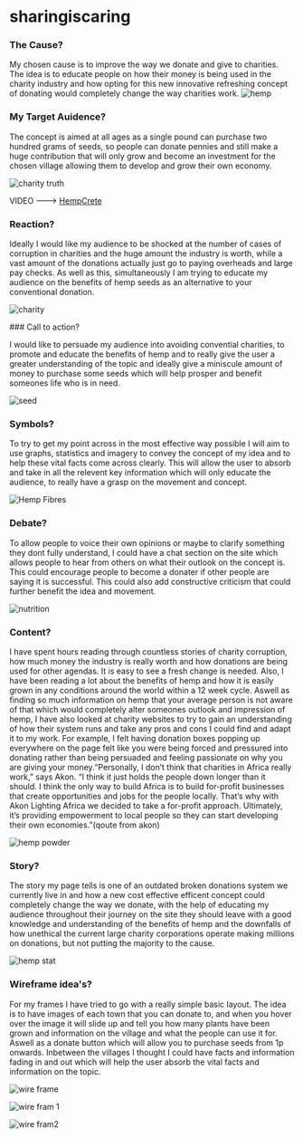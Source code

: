 # sharingiscaring

### The Cause? 

My chosen cause is to improve the way we donate and give to charities. The idea is to educate people on how their money is being used in the charity industry and how opting for this new innovative refreshing concept of donating would completely change the way charities work.
![hemp](https://www.realhemp.com/wp-content/uploads/2014/08/hemp-chart.png)

### My Target Auidence?

The concept is aimed at all ages as a single pound can purchase two hundred grams of seeds, so people can donate pennies and still make a huge contribution that will only grow and become an investment for the chosen village allowing them to develop and grow their own economy. 

![charity truth](http://i2.cdn.cnn.com/cnnnext/dam/assets/130612150234-worst-charities-horizontal-large-gallery.jpg)

VIDEO ---> [HempCrete](https://www.youtube.com/watch?v=g4kKxY7KNyw)

### Reaction?

Ideally I would like my audience to be shocked at the number of cases of corruption in charities and the huge amount the industry is worth, while a vast amount of the donations actually just go to paying overheads and large pay checks. As well as this, simultaneously I am trying to educate my audience on the benefits of hemp seeds as an alternative to your conventional donation.

![charity](https://andrewgarrattdotcom.files.wordpress.com/2015/12/true-and-fair-foundation-17-average.png)

### Call to action? 

I would like to persuade my audience into avoiding convential charities, to promote and educate the benefits of hemp and to really give the user a greater understanding of the topic and ideally give a miniscule amount of money to purchase some seeds which will help prosper and benefit someones life who is in need.

![seed](http://img.aws.livestrongcdn.com/ls-article-image-400/cme/cme_public_images/www_livestrong_com/photos.demandstudios.com/getty/article/149/19/153017035_XS.jpg)

### Symbols?
To try to get my point across in the most effective way possible I will aim to use graphs, statistics and imagery to convey the concept of my idea and to help these vital facts come across clearly. This will allow the user to absorb and take in all the relevent key information which will only educate the audience, to really have a grasp on the movement and concept.

![Hemp Fibres](https://s-media-cache-ak0.pinimg.com/originals/d5/8b/fd/d58bfdad6ed6fd5a907bb0763a94b41f.jpg)

### Debate?
To allow people to voice their own opinions or maybe to clarify something they dont fully understand, I could have a chat section on the site which allows people to hear from others on what their outlook on the concept is. This could encourage people to become a donater if other people are saying it is successful. This could also add constructive criticism that could further benefit the idea and movement.

![nutrition](https://miraclesource.com/wp-content/uploads/2013/04/nutritional_facts_protein.jpg)

### Content?
I have spent hours reading through countless stories of charity corruption, how much money the industry is really worth and how donations are being used for other agendas. It is easy to see a fresh change is needed. Also, I have been reading a lot about the benefits of hemp and how it is easily grown in any conditions around the world within a 12 week cycle. Aswell as finding so much information on hemp that your average person is not aware of that which would completely alter someones outlook and impression of hemp, I have also looked at charity websites to try to gain an understanding of how their system runs and take any pros and cons I could find and adapt it to my work. For example, I felt having donation boxes popping up everywhere on the page felt like you were being forced and pressured into donating rather than being persuaded and feeling passionate on why you are giving your money.“Personally, I don’t think that charities in Africa really work,” says Akon. “I think it just holds the people down longer than it should. I think the only way to build Africa is to build for-profit businesses that create opportunities and jobs for the people locally. That’s why with Akon Lighting Africa we decided to take a for-profit approach. Ultimately, it’s providing empowerment to local people so they can start developing their own economies.”(qoute from akon) 

![hemp powder](http://kyhia.org/wp-content/uploads/2015/05/Hemp-Protein-2.jpg)

### Story?
The story my page tells is one of an outdated broken donations system we currently live in and how a new cost effective efficent concept could completely change the way we donate, with the help of educating my audience throughout their journey on the site they should leave with a good knowledge and understanding of the benefits of hemp and the downfalls of how unethical the current large charity corporations operate making millions on donations, but not putting the majority to the cause.

![hemp stat](http://www.billtrack50.com/blog/wp-content/uploads/2014/06/industrialhemp-LG-716x1024.jpg)

### Wireframe idea's?
For my frames I have tried to go with a really simple basic layout. The idea is to have images of each town that you can donate to, and when you hover over the image it will slide up and tell you how many plants have been grown and information on the village and what the people can use it for. Aswell as a donate button which will allow you to purchase seeds from 1p onwards. Inbetween the villages I thought I could have facts and information fading in and out which will help the user absorb the vital facts and information on the topic.

![wire frame](https://github.com/Jacobisagit/sharingiscaring/blob/gh-pages/IMG_20170205_221937468.jpg)

![wire fram 1](https://github.com/Jacobisagit/sharingiscaring/blob/gh-pages/Homepage.png)

![wire fram2](https://github.com/Jacobisagit/sharingiscaring/blob/gh-pages/IMG_20170205_221729302.jpg)


